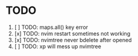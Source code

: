 # TODO

1. [ ] TODO: maps.all() key error
2. [x] TODO: nvim restart sometimes not working
3. [x] TODO: nvimtree never bdelete after opened
4. [ ] TODO: <leader>xp will mess up nvimtree
